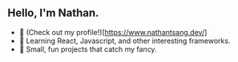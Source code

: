 ## Hello, I'm Nathan. 

<!--
**nathan-ts/nathan-ts** is a ✨ _special_ ✨ repository because its `README.md` (this file) appears on your GitHub profile.

Here are some ideas to get you started:

- 🔭 I’m currently working on ...
- 🌱 I’m currently learning ...
- 👯 I’m looking to collaborate on ...
- 🤔 I’m looking for help with ...
- 💬 Ask me about ...
- 📫 How to reach me: ...
- 😄 Pronouns: ...
- ⚡ Fun fact: ...
-->

- 📝 (Check out my profile!)[https://www.nathantsang.dev/]
- 🌱 Learning React, Javascript, and other interesting frameworks. 
- 🔭 Small, fun projects that catch my fancy. 

